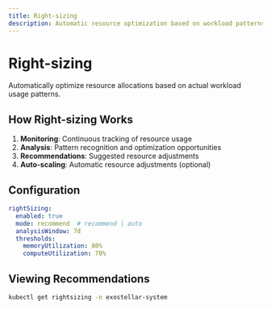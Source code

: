 ```yaml
---
title: Right-sizing
description: Automatic resource optimization based on workload patterns
---
```


# Right-sizing

Automatically optimize resource allocations based on actual workload usage patterns.

## How Right-sizing Works

1. **Monitoring**: Continuous tracking of resource usage
2. **Analysis**: Pattern recognition and optimization opportunities
3. **Recommendations**: Suggested resource adjustments
4. **Auto-scaling**: Automatic resource adjustments (optional)

## Configuration

```yaml
rightSizing:
  enabled: true
  mode: recommend  # recommend | auto
  analysisWindow: 7d
  thresholds:
    memoryUtilization: 80%
    computeUtilization: 70%
```

## Viewing Recommendations

```bash
kubectl get rightsizing -n exostellar-system
```
